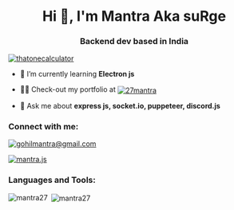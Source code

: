 <h1 align="center">Hi 👋, I'm Mantra Aka suRge</h1>
<h3 align="center">Backend dev based in India</h3>


<a href="https://discord.gg/mG94DqX"><p><img align="center" src="https://discord.c99.nl/widget/theme-3/610432757113421834.png" alt="thatonecalculator"/></a>



- 🌱 I’m currently learning **Electron js**

- 👨‍💻 Check-out my portfolio at <a href="https://mantra.codes/" target="blank"><img align="center" src="https://img.shields.io/static/v1?&label=&message=mantra.codes/&color=36393f&" alt="27mantra"/></a>
<p>

- 💬 Ask me about **express js, socket.io, puppeteer, discord.js**


<h3 align="left">Connect with me:</h3>
<p align="left">
  <p>
  <a href="mailto:gohilmantra@gmail.com" target="blank"><img src="https://shields.io/badge/send_me-email-d44a3c?logo=gmail&style=for-the-badge" size=10% alt="gohilmantra@gmail.com"/></a>
  </p>
  
<a href="https://instagram.com/mantra.js" target="blank"><img align="center" src="https://img.shields.io/static/v1?logo=instagram&label=&message=Mantra.js&color=36393f&style=for-the-badge" alt="mantra.js"/></a>
</p>


<h3 align="left">Languages and Tools:</h3>
<p align="left"> <a href="https://img.shields.io/badge/Node.js-339933?style=for-the-badge&logo=nodedotjs&logoColor=white" target="_blank">  </a> 
<a href="https://img.shields.io/badge/npm-CB3837?style=for-the-badge&logo=npm&logoColor=white" target="_blank">  </a> </p>

<p><img align="left" src="https://github-readme-stats.vercel.app/api/top-langs?username=mantra27&show_icons=true&locale=en&layout=compact" alt="mantra27" /></p>

<p>&nbsp;<img align="center" src="https://github-readme-stats.vercel.app/api?username=mantra27&show_icons=true&locale=en" alt="mantra27" /></p>
